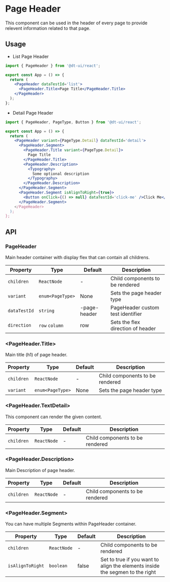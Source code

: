 # Page Header

This component can be used in the header of every page to provide relevent information related to that page.

## Usage

- List Page Header

```jsx
import { PageHeader } from '@dt-ui/react';

export const App = () => {
  return (
    <PageHeader dataTestId='list'>
      <PageHeader.Title>Page Title</PageHeader.Title>
    </PageHeader>
  );
};
```

- Detail Page Header

```jsx
import { PageHeader, PageType, Button } from '@dt-ui/react';

export const App = () => {
  return (
    <PageHeader variant={PageType.Detail} dataTestId='detail'>
      <PageHeader.Segment>
        <PageHeader.Title variant={PageType.Detail}>
          Page Title
        </PageHeader.Title>
        <PageHeader.Description>
          <Typography>
            Some optional description
          </Typography>
        </PageHeader.Description>
      </PageHeader.Segment>
      <PageHeader.Segment isAlignToRight={true}>
        <Button onClick={() => null} dataTestId='click-me' />Click Me</Button>
      </PageHeader.Segment>
    </PageHeader>
  );
};
```

## API

### PageHeader

Main header container with display flex that can contain all childrens.

| Property     | Type             | Default      | Description                       |
| ------------ | ---------------- | ------------ | --------------------------------- |
| `children`   | `ReactNode`      | -            | Child components to be rendered   |
| `variant`    | `enum<PageType>` | None         | Sets the page header type         |
| `dataTestId` | `string`         | -page-header | PageHeader custom test identifier |
| `direction`  | `row` `column`   | row          | Sets the flex direction of header |

### <PageHeader.Title>

Main title (h1) of page header.

| Property   | Type             | Default | Description                     |
| ---------- | ---------------- | ------- | ------------------------------- |
| `children` | `ReactNode`      | -       | Child components to be rendered |
| `variant`  | `enum<PageType>` | None    | Sets the page header type       |

### <PageHeader.TextDetail>

This component can render the given content.

| Property   | Type        | Default | Description                     |
| ---------- | ----------- | ------- | ------------------------------- |
| `children` | `ReactNode` | -       | Child components to be rendered |

### <PageHeader.Description>

Main Description of page header.

| Property   | Type        | Default | Description                     |
| ---------- | ----------- | ------- | ------------------------------- |
| `children` | `ReactNode` | -       | Child components to be rendered |

### <PageHeader.Segment>

You can have multiple Segments within PageHeader container.

| Property         | Type        | Default | Description                                                                  |
| ---------------- | ----------- | ------- | ---------------------------------------------------------------------------- |
| `children`       | `ReactNode` | -       | Child components to be rendered                                              |
| `isAlignToRight` | `boolean`   | false   | Set to true if you want to align the elements inside the segmen to the right |
